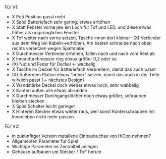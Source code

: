 
Für V1:
- X Poti Position passt nicht 
- X Spiel Batteriefach sehr gering, etwas erhöhen
- X Statt Fenster vorne jew ein Loch für Tof und LED, und diese etwas höher als ursprüngliches Fenster
- X Tof weiter nach vorne setzen, Tasche innen dort kleiner
-(X) Verbinder aus dem Weg bei Kabeln->erhöhen. Am besten schraube nach oben rechts versetzen wegen Spaltmaße
- X Durchmesser Verbinder erhöhen, fallen nach und nach vom Rest ab
- X Innendurchmesser ring etwas größer 0,2 oder so
- (X) Nut und Feder für Deckel <- wackelig
- X Tasche im Deckel für Batteriefach Verbreitern, damit das auch passt
- (X) Außerdem Platine etwas "höher" setzen, damit das auch in der Tiefe wirklich passt [-> nächstes Design]
- X Wandstärke Deckel doch wieder etwas hoch, sehr wabbelig
- X Kanten außen alle etwas abrunden
- X Durchmesser Durchgangslöcher noch etwas größer, schrauben bleiben stecken
- X Spiel Schalter leicht geringer
- X Hinteren Stecker etwas weiter raus, weil sonst Konterschrauben mit Innenleben nicht mehr passen

Für V2:
- in zukünfitger Version metallene Einbaubuchse von HiCon nehmen?
- Allgemeinen Parameter für Spiel
- Wichtige Parameter im Zentralteil anlegen
- Gehäuse aufbauen um Stecker / ToF herum


